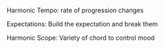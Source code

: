 Harmonic Tempo: rate of progression changes

Expectations: Build the expectation and break them

Harmonic Scope: Variety of chord to control mood